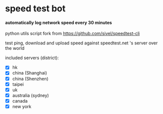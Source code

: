 # speed test bot
#### automatically log network speed every 30 minutes

python utils script fork from
https://github.com/sivel/speedtest-cli

test ping, download and upload speed against speedtest.net 's server over the world

included servers (district):
- [x] hk
- [x] china (Shanghai)
- [x] china (Shenzhen)
- [x] taipei
- [x] uk
- [x] australia (sydney)
- [x] canada
- [x] new york
